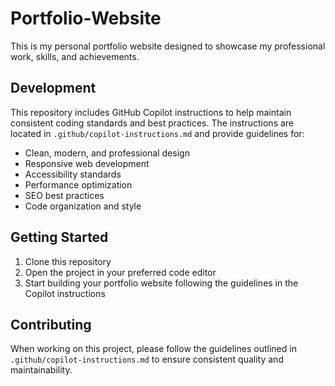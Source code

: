 # Portfolio-Website

This is my personal portfolio website designed to showcase my professional work, skills, and achievements.

## Development

This repository includes GitHub Copilot instructions to help maintain consistent coding standards and best practices. The instructions are located in `.github/copilot-instructions.md` and provide guidelines for:

- Clean, modern, and professional design
- Responsive web development
- Accessibility standards
- Performance optimization
- SEO best practices
- Code organization and style

## Getting Started

1. Clone this repository
2. Open the project in your preferred code editor
3. Start building your portfolio website following the guidelines in the Copilot instructions

## Contributing

When working on this project, please follow the guidelines outlined in `.github/copilot-instructions.md` to ensure consistent quality and maintainability.
